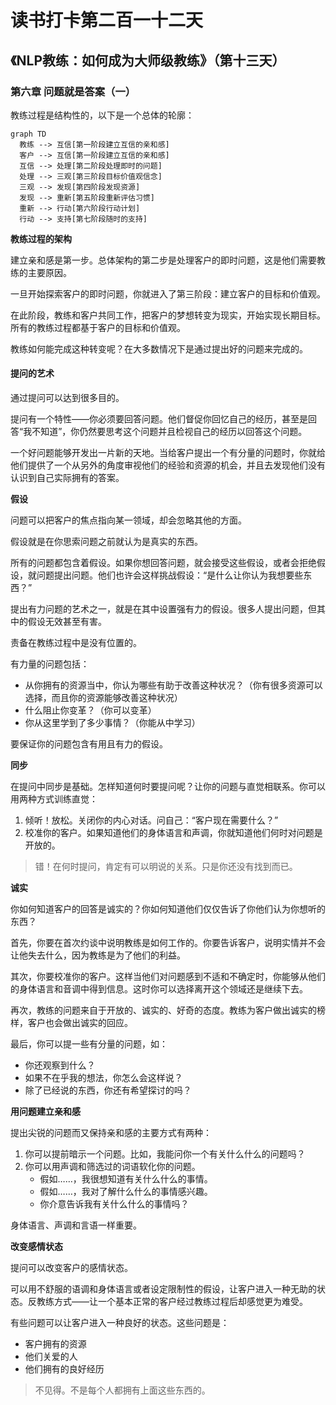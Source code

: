 读书打卡第二百一十二天
===

《NLP教练：如何成为大师级教练》（第十三天）
---

### 第六章 问题就是答案（一）

教练过程是结构性的，以下是一个总体的轮廓：

```mermaid
graph TD
  教练 --> 互信[第一阶段建立互信的亲和感]
  客户 --> 互信[第一阶段建立互信的亲和感]
  互信 --> 处理[第二阶段处理即时的问题]
  处理 --> 三观[第三阶段目标价值观信念]
  三观 --> 发现[第四阶段发现资源]
  发现 --> 重新[第五阶段重新评估习惯]
  重新 --> 行动[第六阶段行动计划]
  行动 --> 支持[第七阶段随时的支持]
```
**教练过程的架构**

建立亲和感是第一步。总体架构的第二步是处理客户的即时问题，这是他们需要教练的主要原因。

一旦开始探索客户的即时问题，你就进入了第三阶段：建立客户的目标和价值观。

在此阶段，教练和客户共同工作，把客户的梦想转变为现实，开始实现长期目标。所有的教练过程都基于客户的目标和价值观。

教练如何能完成这种转变呢？在大多数情况下是通过提出好的问题来完成的。

#### 提问的艺术

通过提问可以达到很多目的。

提问有一个特性——你必须要回答问题。他们督促你回忆自己的经历，甚至是回答“我不知道”，你仍然要思考这个问题并且检视自己的经历以回答这个问题。

一个好问题能够开发出一片新的天地。当给客户提出一个有分量的问题时，你就给他们提供了一个从另外的角度审视他们的经验和资源的机会，并且去发现他们没有认识到自己实际拥有的答案。

**假设**

问题可以把客户的焦点指向某一领域，却会忽略其他的方面。

假设就是在你思索问题之前就认为是真实的东西。

所有的问题都包含着假设。如果你想回答问题，就会接受这些假设，或者会拒绝假设，就问题提出问题。他们也许会这样挑战假设：“是什么让你认为我想要些东西？”

提出有力问题的艺术之一，就是在其中设置强有力的假设。很多人提出问题，但其中的假设无效甚至有害。

责备在教练过程中是没有位置的。

有力量的问题包括：
* 从你拥有的资源当中，你认为哪些有助于改善这种状况？（你有很多资源可以选择，而且你的资源能够改善这种状况）
* 什么阻止你变革？（你可以变革）
* 你从这里学到了多少事情？（你能从中学习）

要保证你的问题包含有用且有力的假设。

**同步**

在提问中同步是基础。怎样知道何时要提问呢？让你的问题与直觉相联系。你可以用两种方式训练直觉：
1. 倾听！放松。关闭你的内心对话。问自己：“客户现在需要什么？”
2. 校准你的客户。如果知道他们的身体语言和声调，你就知道他们何时对问题是开放的。

> 错！在何时提问，肯定有可以明说的关系。只是你还没有找到而已。

**诚实**

你如何知道客户的回答是诚实的？你如何知道他们仅仅告诉了你他们认为你想听的东西？

首先，你要在首次约谈中说明教练是如何工作的。你要告诉客户，说明实情并不会让他失去什么，因为教练是为了他们的利益。

其次，你要校准你的客户。这样当他们对问题感到不适和不确定时，你能够从他们的身体语言和音调中得到信息。这时你可以选择离开这个领域还是继续下去。

再次，教练的问题来自于开放的、诚实的、好奇的态度。教练为客户做出诚实的榜样，客户也会做出诚实的回应。

最后，你可以提一些有分量的问题，如：
* 你还观察到什么？
* 如果不在乎我的想法，你怎么会这样说？
* 除了已经说的东西，你还有希望探讨的吗？

**用问题建立亲和感**

提出尖锐的问题而又保持亲和感的主要方式有两种：
1. 你可以提前暗示一个问题。比如，我能问你一个有关什么什么的问题吗？
2. 你可以用声调和筛选过的词语软化你的问题。
    * 假如……，我很想知道有关什么什么的事情。
    * 假如……，我对了解什么什么的事情感兴趣。
    * 你介意告诉我有关什么什么的事情吗？

身体语言、声调和言语一样重要。

**改变感情状态**

提问可以改变客户的感情状态。

可以用不舒服的语调和身体语言或者设定限制性的假设，让客户进入一种无助的状态。反教练方式——让一个基本正常的客户经过教练过程后却感觉更为难受。

有些问题可以让客户进入一种良好的状态。这些问题是：
* 客户拥有的资源
* 他们关爱的人
* 他们拥有的良好经历

> 不见得。不是每个人都拥有上面这些东西的。